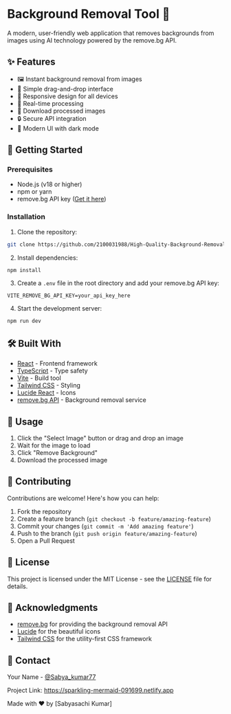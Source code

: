 # Background Removal Tool 🎨

A modern, user-friendly web application that removes backgrounds from images using AI technology powered by the remove.bg API.

## ✨ Features

- 🖼️ Instant background removal from images
- 🎯 Simple drag-and-drop interface
- 📱 Responsive design for all devices
- 🚀 Real-time processing
- 💾 Download processed images
- 🔒 Secure API integration
- 🎨 Modern UI with dark mode

## 🚀 Getting Started

### Prerequisites

- Node.js (v18 or higher)
- npm or yarn
- remove.bg API key ([Get it here](https://www.remove.bg/api))

### Installation

1. Clone the repository:
```bash
git clone https://github.com/2100031988/High-Quality-Background-Removal-Without-Green-Screens.git
```

2. Install dependencies:
```bash
npm install
```

3. Create a `.env` file in the root directory and add your remove.bg API key:
```env
VITE_REMOVE_BG_API_KEY=your_api_key_here
```

4. Start the development server:
```bash
npm run dev
```

## 🛠️ Built With

- [React](https://reactjs.org/) - Frontend framework
- [TypeScript](https://www.typescriptlang.org/) - Type safety
- [Vite](https://vitejs.dev/) - Build tool
- [Tailwind CSS](https://tailwindcss.com/) - Styling
- [Lucide React](https://lucide.dev/) - Icons
- [remove.bg API](https://www.remove.bg/api) - Background removal service

## 📖 Usage

1. Click the "Select Image" button or drag and drop an image
2. Wait for the image to load
3. Click "Remove Background"
4. Download the processed image

## 🤝 Contributing

Contributions are welcome! Here's how you can help:

1. Fork the repository
2. Create a feature branch (`git checkout -b feature/amazing-feature`)
3. Commit your changes (`git commit -m 'Add amazing feature'`)
4. Push to the branch (`git push origin feature/amazing-feature`)
5. Open a Pull Request

## 📝 License

This project is licensed under the MIT License - see the [LICENSE](LICENSE) file for details.

## 🙏 Acknowledgments

- [remove.bg](https://www.remove.bg/) for providing the background removal API
- [Lucide](https://lucide.dev/) for the beautiful icons
- [Tailwind CSS](https://tailwindcss.com/) for the utility-first CSS framework

## 📧 Contact

Your Name - [@Sabya_kumar77](https://twitter.com/yourtwitter)

Project Link: https://sparkling-mermaid-091699.netlify.app


Made with ❤️ by [Sabyasachi Kumar]
